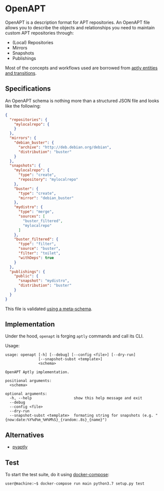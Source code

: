 OpenAPT
=======

OpenAPT is a description format for APT repositories.
An OpenAPT file allows you to describe the objects and relationships you need to maintain custom APT repositories through:

* (Local) Repositories
* Mirrors
* Snapshots
* Publishings

Most of the concepts and workflows used are borrowed from [aptly entities and transitions](https://www.aptly.info/doc/overview/).

## Specifications

An OpenAPT schema is nothing more than a structured JSON file and looks like the following:

```json
{
  "repositories": {
    "mylocalrepo": {
    }
  },
  "mirrors": {
    "debian_buster": {
      "archive": "http://deb.debian.org/debian",
      "distribution": "buster"
    }
  },
  "snapshots": {
    "mylocalrepo": {
      "type": "create",
      "repository": "mylocalrepo"
    },
    "buster": {
      "type": "create",
      "mirror": "debian_buster"
    },
    "mydistro": {
      "type": "merge",
      "sources": [
        "buster_filtered",
        "mylocalrepo"
      ]
    },
    "buster_filtered": {
      "type": "filter",
      "source": "buster",
      "filter": "toilet",
      "withDeps": true
    }
  },
  "publishings": {
    "public": {
      "snapshot": "mydistro",
      "distribution": "buster"
    }
  }
}
```

This file is validated [using a meta-schema](allocloud/openapt/meta-schema.json).

## Implementation

Under the hood, `openapt` is forging `aptly` commands and call its CLI.

Usage:

```
usage: openapt [-h] [--debug] [--config <file>] [--dry-run]
               [--snapshot-subst <template>]
               <schema>

OpenAPT Aptly implementation.

positional arguments:
  <schema>

optional arguments:
  -h, --help                   show this help message and exit
  --debug
  --config <file>
  --dry-run
  --snapshot-subst <template>  formating string for snapshots (e.g. "{now:date:%Y%d%m_%H%M%S}_{random:.8s}_{name}")
```

## Alternatives

  * [pyaptly](https://github.com/adfinis-sygroup/pyaptly)

## Test

To start the test suite, do it using [docker-compose](https://docs.docker.com/compose/):

```bash
user@machine:~$ docker-compose run main python3.7 setup.py test
```
